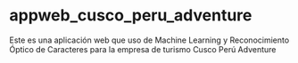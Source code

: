 # appweb_cusco_peru_adventure
Este es una aplicación web que uso de Machine Learning y Reconocimiento Óptico de Caracteres para la empresa de turismo Cusco Perú Adventure 
